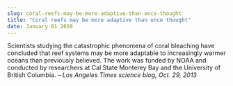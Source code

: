 ```yaml
---
slug: coral-reefs-may-be-more-adaptive-than-once-thought
title: "Coral reefs may be more adaptive than once thought"
date: January 01 2020
---
```


 
<p>
  Scientists studying the catastrophic phenomena of coral bleaching have
  concluded that reef systems may be more adaptable to increasingly warmer
  oceans than previously believed. The work was funded by NOAA and conducted by
  researchers at Cal State Monterey Bay and the University of British Columbia.
  – <em>Los Angeles Times science blog, Oct. 29, 2013</em>
</p>
 

